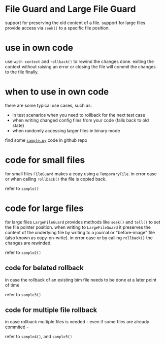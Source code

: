 
# File Guard and Large File Guard

support for preserving the old content of a file.
support for large files provide access via `seek()` to a specific file position.

# use in own code

use `with context` and `rollback()` to rewind the changes done. exiting the context without raising an error or closing the file will commit the changes to the file finally.


# when to use in own code

there are some typical use cases, such as:
- in test scenarios when you need to rollback for the next test case
- when writing changed config files from your code (falls back to old state)
- when randomly accessing larger files in binary mode

find some [`sample.py`](https://github.com/kr-g/pyfileguard/blob/master/sample.py) code in github repo


# code for small files

for small files `FileGuard` makes a copy using a `TemporaryFile`.
in error case or when calling `rollback()` the file is copied back.

refer to `sample()`


# code for large files

for large files `LargeFileGuard` provides methods like `seek()` and `tell()`
to set the file pointer position. when writing to `LargeFileGuard` it preserves
the content of the underlying file by writing to a journal or "before-image"
file (also known as copy-on-write).
in error case or by calling `rollback()` the changes are rewinded.

refer to `sample2()`


## code for belated rollback

in case the rollback of an existing bim file needs to be done at a later point of time

refer to `sample3()`


## code for multiple file rollback

in case rollback multiple files is needed - even if some files are already commited -

refer to `sample4()`, and `sample5()`


